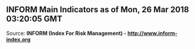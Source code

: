 ## INFORM Main Indicators as of Mon, 26 Mar 2018 03:20:05 GMT

Source: **INFORM (Index For Risk Management) - http://www.inform-index.org**